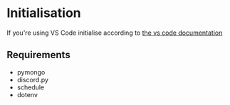 
# Initialisation

If you're using VS Code initialise according to [the vs code documentation](https://code.visualstudio.com/docs/python/python-tutorial#_install-and-use-packages)

## Requirements

- pymongo
- discord.py
- schedule
- dotenv